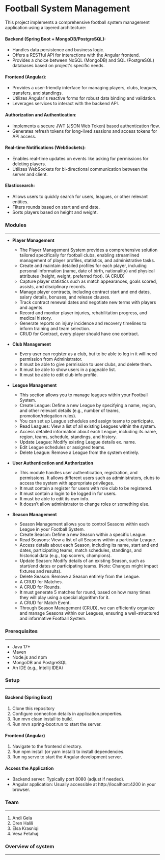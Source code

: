 <h1>Football System Management</h1>
<p>This project implements a comprehensive football system management application using a layered architecture:</p>
<h4>Backend (Spring Boot + MongoDB/PostgreSQL):</h4>
<ul>
  <li>Handles data persistence and business logic.</li>
  <li>Offers a RESTful API for interactions with the Angular frontend.</li>
  <li>Provides a choice between NoSQL (MongoDB) and SQL (PostgreSQL) databases based on project's specific needs.</li>
</ul>
<h4>Frontend (Angular):</h4>
<ul>
  <li>Provides a user-friendly interface for managing players, clubs, leagues, transfers, and standings.</li>
  <li>Utilizes Angular's reactive forms for robust data binding and validation.</li>
  <li>Leverages services to interact with the backend API.</li>
</ul>
<h4>Authorization and Authentication:</h4>
<ul>
  <li>Implements a secure JWT (JSON Web Token) based authentication flow.</li>
  <li>Generates refresh tokens for long-lived sessions and access tokens for API access.</li>
</ul>
<h4>Real-time Notifications (WebSockets):</h4>
<ul>
  <li>Enables real-time updates on events like asking for permissions for deleting players.</li>
  <li>Utilizes WebSockets for bi-directional communication between the server and client.</li>
</ul>
<h4>Elasticsearch:</h4>
<ul>
  <li>Allows users to quickly search for users, leagues, or other relevant entities.</li>
  <li>Filters rounds based on start and end date.</li>
  <li>Sorts players based on height and weight.</li>
</ul>
<h3>Modules</h3>
<hr/>
<ul>
  <li><strong>Player Management</strong></li>
  <ul>
    <li list-style-type: circle>
      The Player Management System provides a comprehensive solution tailored specifically for football clubs, enabling streamlined management of player profiles, statistics, and administrative tasks.
    </li>
     <li list-style-type: circle>
      Create and maintain detailed profiles for each player, including personal information (name, date of birth, nationality) and physical attributes (height, weight, preferred foot). (A CRUD)
    </li>
     <li list-style-type: circle>
    Capture player statistics such as match appearances, goals scored, assists, and disciplinary records.
    </li> 
     <li list-style-type: circle>
    Manage player contracts, including contract start and end dates, salary details, bonuses, and release clauses.
    </li>  
     <li list-style-type: circle>
    Track contract renewal dates and negotiate new terms with players and agents.
    </li>  
     <li list-style-type: circle>
    Record and monitor player injuries, rehabilitation progress, and medical history.
    </li>  
     <li list-style-type: circle>
    Generate reports on injury incidence and recovery timelines to inform training and team selection.
    </li>  
     <li list-style-type: circle>
    CRUD for Contract, every player should have one contract.
    </li>
  </ul>
  <br/>
  <li><strong>Club Management</strong></li>
   <ul>
      <li list-style-type: circle>Every user can register as a club, but to be able to log in it will need permission from Administrator.</li>
      <li list-style-type: circle>It must be able to give permission to user clubs, and delete them.</li>
      <li list-style-type: circle>It must be able to show users in a pageable list.</li>
      <li list-style-type: circle>It must be able to edit club info profile.</li>
  </ul>
  <br/>
  <li><strong>League Management</strong></li>
   <ul>
    <li list-style-type: circle>This section allows you to manage leagues within your Football System.</li>
      <li list-style-type: circle>Create League: Define a new League by specifying a name, region, and other relevant details (e.g., number of teams, promotion/relegation rules).</li>
     <li list-style-type: circle> You can set up League schedules and assign teams to participate.</li>
      <li list-style-type: circle>Read Leagues: View a list of all existing Leagues within the system.</li>
      <li list-style-type: circle>Access detailed information about each League, including its name, region, teams, schedule, standings, and history.</li>
      <li list-style-type: circle>Update League: Modify existing League details ex. name.</li>
      <li list-style-type: circle>Edit League schedules or assigned teams.</li>
      <li list-style-type: circle>Delete League: Remove a League from the system entirely.</li>
    </li>
  </ul>
  <br/>
  <li><strong>User Authentication and Authorization</strong></li>
   <ul>
    <li list-style-type: circle>
      This module handles user authentication, registration, and permissions. It allows different users such as administrators, clubs to access the system with appropriate privileges.</li>
      <li list-style-type: circle>It must contain a register for users with role club to be registered.</li>
      <li list-style-type: circle>It must contain a login to be logged in for users.  </li>
     <li list-style-type: circle> It must be able to edit its own info.</li>
      <li list-style-type: circle>It doesn’t allow administrator to change roles or something else.</li>
    </li>
  </ul>
  <br/>
    <li><strong>Season Management</strong></li>
   <ul>
    <li list-style-type: circle>
     Season Management allows you to control Seasons within each League in your Football System.</li>
    <li list-style-type: circle>Create Season: Define a new Season within a specific League.</li>
  <li list-style-type: circle>  Read Seasons: View a list of all Seasons within a particular League. </li>
    <li list-style-type: circle>Access details about each Season, including its name, start and end dates, participating teams, match schedules, standings, and historical data (e.g., top scorers, champions).</li>
    <li list-style-type: circle>Update Season: Modify details of an existing Season, such as start/end dates or participating teams. (Note: Changes might impact fixtures and results).</li>
    <li list-style-type: circle>Delete Season: Remove a Season entirely from the League.</li>
    <li list-style-type: circle>A CRUD for Matches.</li>
  <li list-style-type: circle>  A CRUD for Rounds.</li>
   <li list-style-type: circle> It must generate 5 matches for round, based on  how many times they will play using a special algorithm for it.</li>
    <li list-style-type: circle>A CRUD for Match Event. </li>
    <li list-style-type: circle>Through Season Management (CRUD), we can efficiently organize and manage Seasons within our Leagues, ensuring a well-structured and informative Football System.</li>
    </li>
  </ul>
</ul>
<h3>Prerequisites</h3>
<hr/>
<ul>
  <li>Java 17+</li>
  <li>Maven</li>
  <li>Node.js and npm</li>
  <li>MongoDB and PostgreSQL</li>
  <li>An IDE (e.g., Intellij IDEA)</li>
</ul>
<h3>Setup</h3>
<hr/>
<h4>Backend (Spring Boot)</h4>
<ol>
  <li>Clone this repository</li>
  <li>Configure connection details in application.properties.</li>
  <li>Run mvn clean install to build.</li>
  <li>Run mvn spring-boot:run to start the server.</li>
</ol>
<h4>Frontend (Angular)</h4>
<ol>
  <li>Navigate to the frontend directory.</li>
  <li>Run npm install (or yarn install) to install dependencies.</li>
  <li>Run ng serve to start the Angular development server.</li>
</ol>
<h4>Access the Application</h4>
<ul>
  <li>Backend server: Typically port 8080 (adjust if needed).</li>
  <li>Angular application: Usually accessible at http://localhost:4200 in your browser.</li>
</ul>
<h3>Team</h3>
<hr/>
<ol>
  <li>Andi Gela</li>
  <li>Dren Halili</li>
  <li>Elsa Krasniqi</li>
  <li>Vesa Fetahaj</li>
</ol>
<h3>Overview of system</h3>
<hr/>
